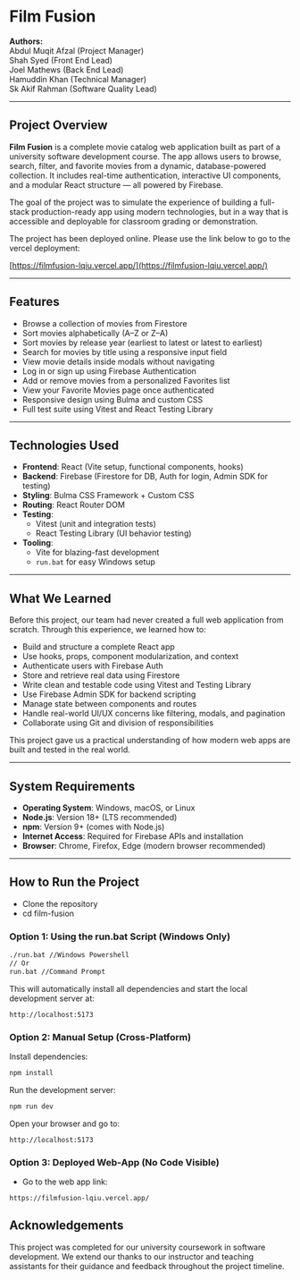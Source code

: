 # Film Fusion

**Authors:**  
Abdul Muqit Afzal (Project Manager)  
Shah Syed (Front End Lead)  
Joel Mathews (Back End Lead)  
Hamuddin Khan (Technical Manager)  
Sk Akif Rahman (Software Quality Lead)

---

## Project Overview

**Film Fusion** is a complete movie catalog web application built as part of a university software development course. The app allows users to browse, search, filter, and favorite movies from a dynamic, database-powered collection. It includes real-time authentication, interactive UI components, and a modular React structure — all powered by Firebase.

The goal of the project was to simulate the experience of building a full-stack production-ready app using modern technologies, but in a way that is accessible and deployable for classroom grading or demonstration.

The project has been deployed online. Please use the link below to go to the vercel deployment: 

[https://filmfusion-lqiu.vercel.app/](https://filmfusion-lqiu.vercel.app/)

---

## Features

- Browse a collection of movies from Firestore
- Sort movies alphabetically (A–Z or Z–A)
- Sort movies by release year (earliest to latest or latest to earliest)
- Search for movies by title using a responsive input field
- View movie details inside modals without navigating
- Log in or sign up using Firebase Authentication
- Add or remove movies from a personalized Favorites list
- View your Favorite Movies page once authenticated
- Responsive design using Bulma and custom CSS
- Full test suite using Vitest and React Testing Library

---

## Technologies Used

- **Frontend**: React (Vite setup, functional components, hooks)
- **Backend**: Firebase (Firestore for DB, Auth for login, Admin SDK for testing)
- **Styling**: Bulma CSS Framework + Custom CSS
- **Routing**: React Router DOM
- **Testing**:
    - Vitest (unit and integration tests)
    - React Testing Library (UI behavior testing)
- **Tooling**:
    - Vite for blazing-fast development
    - `run.bat` for easy Windows setup

---

## What We Learned

Before this project, our team had never created a full web application from scratch. Through this experience, we learned how to:

- Build and structure a complete React app
- Use hooks, props, component modularization, and context
- Authenticate users with Firebase Auth
- Store and retrieve real data using Firestore
- Write clean and testable code using Vitest and Testing Library
- Use Firebase Admin SDK for backend scripting
- Manage state between components and routes
- Handle real-world UI/UX concerns like filtering, modals, and pagination
- Collaborate using Git and division of responsibilities

This project gave us a practical understanding of how modern web apps are built and tested in the real world.

---

## System Requirements

- **Operating System**: Windows, macOS, or Linux
- **Node.js**: Version 18+ (LTS recommended)
- **npm**: Version 9+ (comes with Node.js)
- **Internet Access**: Required for Firebase APIs and installation
- **Browser**: Chrome, Firefox, Edge (modern browser recommended)

---

## How to Run the Project

- Clone the repository
- cd film-fusion

### Option 1: Using the run.bat Script (Windows Only)

```bash
./run.bat //Windows Powershell
// Or
run.bat //Command Prompt
```

This will automatically install all dependencies and start the local development server at:

```
http://localhost:5173
```

### Option 2: Manual Setup (Cross-Platform)

Install dependencies:

```bash
npm install
```

Run the development server:

```bash
npm run dev
```

Open your browser and go to:

```
http://localhost:5173
```
### Option 3: Deployed Web-App (No Code Visible)

- Go to the web app link: 

```
https://filmfusion-lqiu.vercel.app/
```

## Acknowledgements

This project was completed for our university coursework in software development. We extend our thanks to our instructor and teaching assistants for their guidance and feedback throughout the project timeline.